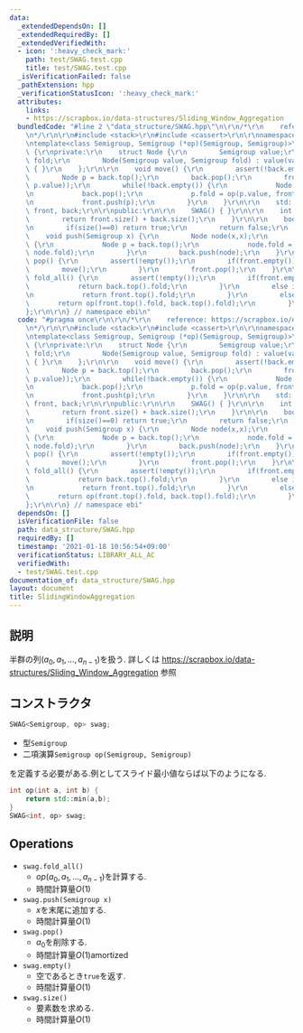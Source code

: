 ```yaml
---
data:
  _extendedDependsOn: []
  _extendedRequiredBy: []
  _extendedVerifiedWith:
  - icon: ':heavy_check_mark:'
    path: test/SWAG.test.cpp
    title: test/SWAG.test.cpp
  _isVerificationFailed: false
  _pathExtension: hpp
  _verificationStatusIcon: ':heavy_check_mark:'
  attributes:
    links:
    - https://scrapbox.io/data-structures/Sliding_Window_Aggregation
  bundledCode: "#line 2 \"data_structure/SWAG.hpp\"\n\r\n/*\r\n    reference: https://scrapbox.io/data-structures/Sliding_Window_Aggregation\r\
    \n*/\r\n\r\n#include <stack>\r\n#include <cassert>\r\n\r\nnamespace ebi {\r\n\r\
    \ntemplate<class Semigroup, Semigroup (*op)(Semigroup, Semigroup)>\r\nstruct SWAG\
    \ {\r\nprivate:\r\n    struct Node {\r\n        Semigroup value;\r\n        Semigroup\
    \ fold;\r\n        Node(Semigroup value, Semigroup fold) : value(value), fold(fold)\
    \ { }\r\n    };\r\n\r\n    void move() {\r\n        assert(!back.empty());\r\n\
    \        Node p = back.top();\r\n        back.pop();\r\n        front.push(Node(p.value,\
    \ p.value));\r\n        while(!back.empty()) {\r\n            Node p = back.top();\r\
    \n            back.pop();\r\n            p.fold = op(p.value, front.top().fold);\r\
    \n            front.push(p);\r\n        }\r\n    }\r\n\r\n    std::stack<Node>\
    \ front, back;\r\n\r\npublic:\r\n\r\n    SWAG() { }\r\n\r\n    int size() {\r\n\
    \        return front.size() + back.size();\r\n    }\r\n\r\n    bool empty() {\r\
    \n        if(size()==0) return true;\r\n        return false;\r\n    }\r\n\r\n\
    \    void push(Semigroup x) {\r\n        Node node(x,x);\r\n        if(back.size()!=0)\
    \ {\r\n            Node p = back.top();\r\n            node.fold = op(p.fold,\
    \ node.fold);\r\n        }\r\n        back.push(node);\r\n    }\r\n\r\n    void\
    \ pop() {\r\n        assert(!empty());\r\n        if(front.empty()) {\r\n    \
    \        move();\r\n        }\r\n        front.pop();\r\n    }\r\n\r\n    Semigroup\
    \ fold_all() {\r\n        assert(!empty());\r\n        if(front.empty()) {\r\n\
    \            return back.top().fold;\r\n        }\r\n        else if(back.empty()){\r\
    \n            return front.top().fold;\r\n        }\r\n        else{\r\n     \
    \       return op(front.top().fold, back.top().fold);\r\n        }\r\n    }\r\n\
    };\r\n\r\n} // namespace ebi\n"
  code: "#pragma once\r\n\r\n/*\r\n    reference: https://scrapbox.io/data-structures/Sliding_Window_Aggregation\r\
    \n*/\r\n\r\n#include <stack>\r\n#include <cassert>\r\n\r\nnamespace ebi {\r\n\r\
    \ntemplate<class Semigroup, Semigroup (*op)(Semigroup, Semigroup)>\r\nstruct SWAG\
    \ {\r\nprivate:\r\n    struct Node {\r\n        Semigroup value;\r\n        Semigroup\
    \ fold;\r\n        Node(Semigroup value, Semigroup fold) : value(value), fold(fold)\
    \ { }\r\n    };\r\n\r\n    void move() {\r\n        assert(!back.empty());\r\n\
    \        Node p = back.top();\r\n        back.pop();\r\n        front.push(Node(p.value,\
    \ p.value));\r\n        while(!back.empty()) {\r\n            Node p = back.top();\r\
    \n            back.pop();\r\n            p.fold = op(p.value, front.top().fold);\r\
    \n            front.push(p);\r\n        }\r\n    }\r\n\r\n    std::stack<Node>\
    \ front, back;\r\n\r\npublic:\r\n\r\n    SWAG() { }\r\n\r\n    int size() {\r\n\
    \        return front.size() + back.size();\r\n    }\r\n\r\n    bool empty() {\r\
    \n        if(size()==0) return true;\r\n        return false;\r\n    }\r\n\r\n\
    \    void push(Semigroup x) {\r\n        Node node(x,x);\r\n        if(back.size()!=0)\
    \ {\r\n            Node p = back.top();\r\n            node.fold = op(p.fold,\
    \ node.fold);\r\n        }\r\n        back.push(node);\r\n    }\r\n\r\n    void\
    \ pop() {\r\n        assert(!empty());\r\n        if(front.empty()) {\r\n    \
    \        move();\r\n        }\r\n        front.pop();\r\n    }\r\n\r\n    Semigroup\
    \ fold_all() {\r\n        assert(!empty());\r\n        if(front.empty()) {\r\n\
    \            return back.top().fold;\r\n        }\r\n        else if(back.empty()){\r\
    \n            return front.top().fold;\r\n        }\r\n        else{\r\n     \
    \       return op(front.top().fold, back.top().fold);\r\n        }\r\n    }\r\n\
    };\r\n\r\n} // namespace ebi"
  dependsOn: []
  isVerificationFile: false
  path: data_structure/SWAG.hpp
  requiredBy: []
  timestamp: '2021-01-18 10:56:54+09:00'
  verificationStatus: LIBRARY_ALL_AC
  verifiedWith:
  - test/SWAG.test.cpp
documentation_of: data_structure/SWAG.hpp
layout: document
title: SlidingWindowAggregation
---
```


## 説明

半群の列$(a_0,a_1, \dots, a_{n-1})$を扱う.
詳しくは https://scrapbox.io/data-structures/Sliding_Window_Aggregation 参照

## コンストラクタ

```cpp
SWAG<Semigroup, op> swag;
```
-   型```Semigroup```
-   二項演算```Semigroup op(Semigroup, Semigroup)```

を定義する必要がある.例としてスライド最小値ならば以下のようになる.

```cpp
int op(int a, int b) {
    return std::min(a,b);
}
SWAG<int, op> swag;
```

## Operations

-   ```swag.fold_all()```
    -   $op(a_0, a_1, \dots, a_{n-1})$を計算する.
    -   時間計算量$O(1)$
-   ```swag.push(Semigroup x)```
    -   $x$を末尾に追加する.
    -   時間計算量$O(1)$
-   ```swag.pop()```
    -   $a_0$を削除する.
    -   時間計算量$O(1)$amortized
-   ```swag.empty()```
    -   空であるとき```true```を返す.
    -   時間計算量$O(1)$
-   ```swag.size()```
    -   要素数を求める.
    -   時間計算量$O(1)$